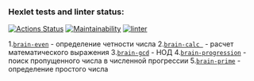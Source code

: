 ### Hexlet tests and linter status:
[![Actions Status](https://github.com/mikemoreen/frontend-project-lvl1/workflows/hexlet-check/badge.svg)](https://github.com/mikemoreen/frontend-project-lvl1/actions)
[![Maintainability](https://api.codeclimate.com/v1/badges/5e8c0fe68d9221e90152/maintainability)](https://codeclimate.com/github/mikemoreen/frontend-project-lvl1/maintainability)
[![linter](https://github.com/mikemoreen/frontend-project-lvl1/actions/workflows/linter.yml/badge.svg?branch=main&event=push)](https://github.com/mikemoreen/frontend-project-lvl1/actions/workflows/linter.yml)

1.[`brain-even`](https://www.google.com) - определение четности числа
2.[`brain-calc `](https://www.google.com) - расчет математического выражения
3.[`brain-gcd`](https://www.google.com) - НОД
4.[`brain-progression`](https://www.google.com) - поиск пропущенного числа в численной прогрессии
5.[`brain-prime`](https://www.google.com) - определение простого числа